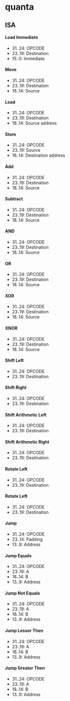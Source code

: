 # quanta

## ISA

#### Load Immediate

-   31..24: OPCODE
-   23..19: Destination
-   15..0: Immediate

#### Move

-   31..24: OPCODE
-   23..19: Destination
-   18..14: Source

#### Load

-   31..24: OPCODE
-   23..19: Destination
-   18..14: Source address

#### Store

-   31..24: OPCODE
-   23..19: Source
-   18..14: Destination address


#### Add

- 31..24: OPCODE
- 23..19: Destination
- 18..14: Source

#### Subtract

- 31..24: OPCODE
- 23..19: Destination
- 18..14: Source

#### AND

- 31..24: OPCODE
- 23..19: Destination
- 18..14: Source

#### OR

- 31..24: OPCODE
- 23..19: Destination
- 18..14: Source

#### XOR

- 31..24: OPCODE
- 23..19: Destination
- 18..14: Source

#### XNOR

- 31..24: OPCODE
- 23..19: Destination
- 18..14: Source

#### Shift Left

- 31..24: OPCODE
- 23..19: Destination

#### Shift Right

- 31..24: OPCODE
- 23..19: Destination

#### Shift Arithmetic Left

- 31..24: OPCODE
- 23..19: Destination

#### Shift Arithmetic  Right

- 31..24: OPCODE
- 23..19: Destination

#### Rotate Left

- 31..24: OPCODE
- 23..19: Destination

#### Rotate Left

- 31..24: OPCODE
- 23..19: Destination

#### Jump

- 31..24: OPCODE
- 23..14: Padding
- 13..9: Address

#### Jump Equals

- 31..24: OPCODE
- 23..19: A
- 18..14: B
- 13..9: Address

#### Jump Not Equals

- 31..24: OPCODE
- 23..19: A
- 18..14: B
- 13..9: Address

#### Jump Lesser Then 

- 31..24: OPCODE
- 23..19: A
- 18..14: B
- 13..9: Address

#### Jump Greater Then 

- 31..24: OPCODE
- 23..19: A
- 18..14: B
- 13..9: Address